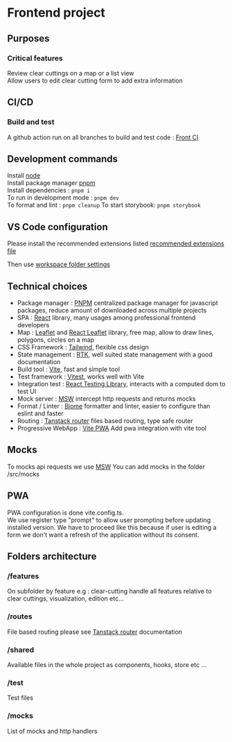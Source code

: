 # Frontend project

## Purposes

### Critical features

Review clear cuttings on a map or a list view  
Allow users to edit clear cutting form to add extra information

## CI/CD

### Build and test 
A github action run on all branches to build and test code : [Front CI](../.github/workflows/frontend-ci.yml)  

## Development commands

Install [node](https://nodejs.org/fr)  
Install package manager [pnpm](https://pnpm.io/fr/installation)  
Install dependencies : `pnpm i`  
To run in development mode : `pnpm dev`  
To format and lint : `pnpm cleanup`
To start storybook: `pnpm storybook`

## VS Code configuration

Please install the recommended extensions listed [recommended extensions file](../.vscode/extensions.json)

Then use [workspace folder settings](./.vscode/settings.json)

## Technical choices

- Package manager : [PNPM](https://pnpm.io/fr/) centralized package manager for javascript packages, reduce amount of downloaded across multiple projects
- SPA : [React](https://fr.react.dev/) library, many usages among professional frontend developers
- Map : [Leaflet](https://leafletjs.com/) and [React Leaflet](https://react-leaflet.js.org/) library, free map, allow to draw lines, polygons, circles on a map
- CSS Framework : [Tailwind](https://tailwindcss.com/), flexible css design
- State management : [RTK](https://redux-toolkit.js.org/), well suited state management with a good documentation
- Build tool : [Vite](https://vite.dev/), fast and simple tool
- Test framework : [Vitest](https://vitest.dev/), works well with Vite
- Integration test : [React Testing Library](https://testing-library.com/docs/react-testing-library/intro/), interacts with a computed dom to test UI
- Mock server : [MSW](https://mswjs.io/) intercept http requests and returns mocks
- Format / Linter : [Biome](https://biomejs.dev/) formatter and linter, easier to configure than eslint and faster
- Routing : [Tanstack router](https://tanstack.com/router/latest) files based routing, type safe router
- Progressive WebApp : [Vite PWA](https://vite-pwa-org.netlify.app/guide/pwa-minimal-requirements.html) Add pwa integration with vite tool

## Mocks

To mocks api requests we use [MSW](https://mswjs.io/)
You can add mocks in the folder /src/mocks

## PWA

PWA configuration is done vite.config.ts.  
We use register type "prompt" to allow user prompting before updating installed version. We have to proceed like this because if user is editing a form we don't want a refresh of the application without its consent.

## Folders architecture

### /features

On subfolder by feature e.g : clear-cutting handle all features relative to clear cuttings, visualization, edition etc...

### /routes

File based routing please see [Tanstack router](https://tanstack.com/router/latest) documentation

### /shared

Available files in the whole project as components, hooks, store etc ...

### /test

Test files

### /mocks

List of mocks and http handlers
